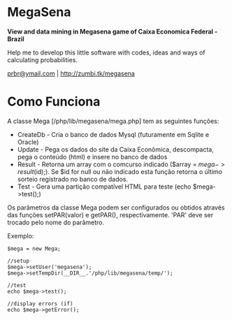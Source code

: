 MegaSena
==

**View and data mining in Megasena game of Caixa Economica Federal - Brazil**

Help me to develop this little software with codes, ideas and ways of calculating probabilities.

prbr@ymail.com | http://zumbi.tk/megasena

Como Funciona
==

A classe Mega [/php/lib/megasena/mega.php] tem as seguintes funções:

* CreateDb - Cria o banco de dados Mysql (futuramente em Sqlite e Oracle)
* Update - Pega os dados do site da Caixa Econômica, descompacta, pega o conteúdo (html) e insere no banco de dados
* Result - Retorna um array com o comcurso indicado ($array = $mega->result($id);). Se $id for null ou não indicado esta função retorna o último sorteio registrado no banco de dados.
* Test - Gera uma partição compatível HTML para teste (echo $mega->test();)
 
Os parâmetros da classe Mega podem ser configurados ou obtidos através das funções setPAR(valor) e getPAR(), respectivamente. 'PAR' deve ser trocado pelo nome do parâmetro.

Exemplo:
 
    $mega = new Mega;
    
    //setup
    $mega->setUser('megasena');
    $mega->setTempDir(__DIR__.'/php/lib/megasena/temp/');
  
    //test
    echo $mega->test();
  
    //display errors (if)
    echo $mega->getError();
  

